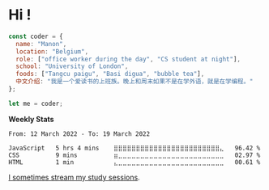 # Hi !

``` javascript
const coder = {
  name: "Manon",
  location: "Belgium",
  role: ["office worker during the day", "CS student at night"],
  school: "University of London",
  foods: ["Tangcu paigu", "Basi digua", "bubble tea"],
  中文介绍: "我是一个爱读书的上班族。晚上和周末如果不是在学外语，就是在学编程。"
};

let me = coder;

```

**Weekly Stats**

<!--START_SECTION:waka-->

```text
From: 12 March 2022 - To: 19 March 2022

JavaScript   5 hrs 4 mins    ⣿⣿⣿⣿⣿⣿⣿⣿⣿⣿⣿⣿⣿⣿⣿⣿⣿⣿⣿⣿⣿⣿⣿⣿⣄   96.42 %
CSS          9 mins          ⣶⣀⣀⣀⣀⣀⣀⣀⣀⣀⣀⣀⣀⣀⣀⣀⣀⣀⣀⣀⣀⣀⣀⣀⣀   02.97 %
HTML         1 min           ⣄⣀⣀⣀⣀⣀⣀⣀⣀⣀⣀⣀⣀⣀⣀⣀⣀⣀⣀⣀⣀⣀⣀⣀⣀   00.61 %
```

<!--END_SECTION:waka-->

[I sometimes stream my study sessions](https://www.youtube.com/channel/UCX7Y8c3elaV--WNh5-vjFDA).
